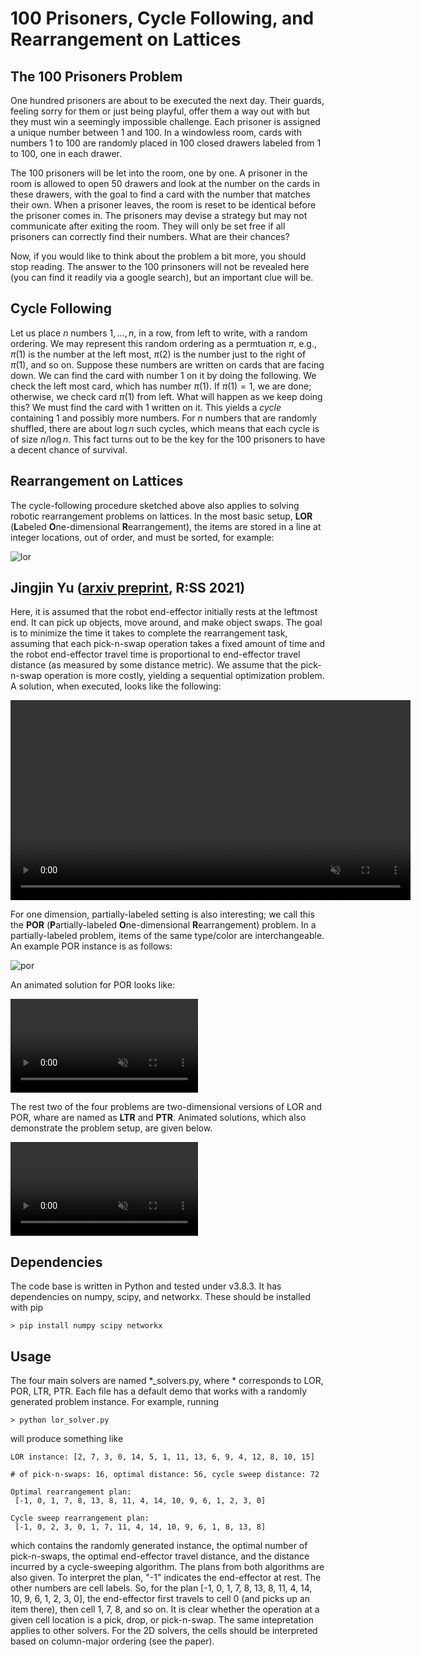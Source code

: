 # 100 Prisoners, Cycle Following, and Rearrangement on Lattices 

## The 100 Prisoners Problem 
One hundred prisoners are about to be executed the next day. Their guards, feeling sorry for them
or just being playful, offer them a way out with but they must win a seemingly impossible challenge. 
Each prisoner is assigned a unique number between 1 and 100. In a windowless room, cards with 
numbers 1 to 100 are randomly placed in 100 closed drawers labeled from 1 to 100, one in each drawer. 

The 100 prisoners will be let into the room, one by one. A prisoner in the room is allowed to open 
50 drawers and look at the number on the cards in these drawers, with the goal to find a card with 
the number that matches their own. When a prisoner leaves, the room is reset to be identical before
the prisoner comes in. The prisoners may devise a strategy but may not communicate after exiting the
room. They will only be set free if all prisoners can correctly find their numbers. What are their 
chances? 

Now, if you would like to think about the problem a bit more, you should stop reading. The answer to 
the 100 prinsoners will not be revealed here (you can find it readily via a google search), but an 
important clue will be.

## Cycle Following 

Let us place $n$ numbers $1, \ldots, n$, in a row, from left to write, with a random ordering. We may 
represent this random ordering as a permtuation $\pi$, e.g., $\pi(1)$ is the number at the left most,
$\pi(2)$ is the number just to the right of $\pi(1)$, and so on. Suppose these numbers are written on 
cards that are facing down. We can find the card with number $1$ on it by doing the following. We 
check the left most card, which has number $\pi(1)$. If $\pi(1) = 1$, we are done; otherwise, we check
card $\pi(1)$ from left. What will happen as we keep doing this? We must find the card with $1$ written
on it. This yields a _cycle_ containing $1$ and possibly more numbers. For $n$ numbers that are randomly 
shuffled, there are about $\log n$ such cycles, which means that each cycle is of size $n/\log n$. This
fact turns out to be the key for the 100 prisoners to have a decent chance of survival. 

## Rearrangement on Lattices

The cycle-following procedure sketched above also applies to solving robotic rearrangement problems on 
lattices. 
In the most basic setup, **LOR** (**L**abeled **O**ne-dimensional **R**earrangement), the items are stored 
in a line at integer locations, out of order, and must be sorted, for example:

![lor](https://user-images.githubusercontent.com/23622170/120925830-6ec2d600-c6a8-11eb-922a-9e461c318255.png)

## Jingjin Yu ([arxiv preprint](https://arxiv.org/abs/2105.05366), R:SS 2021)

Here, it is assumed that the robot end-effector initially rests at the leftmost end. It can pick up objects, 
move around, and make object swaps. The goal is to minimize the time it takes to complete the rearrangement 
task, assuming that each pick-n-swap operation takes a fixed amount of time and the robot end-effector travel 
time is proportional to end-effector travel distance (as measured by some distance metric). We assume that 
the pick-n-swap operation is more costly, yielding a sequential optimization problem. A solution, when 
executed, looks like the following: 

 <video width="640" src="https://user-images.githubusercontent.com/23622170/120925809-518e0780-c6a8-11eb-9931-5f97f4c119ca.mp4" data-canonical-src="https://user-images.githubusercontent.com/23622170/120925809-518e0780-c6a8-11eb-9931-5f97f4c119ca.mp4" controls="controls" muted="muted" class="d-block rounded-bottom-2 width-fit" style="max-height:640px;">
</video>


For one dimension, partially-labeled setting is also interesting; we call this the **POR** (**P**artially-labeled **O**ne-dimensional **R**earrangement) problem. In a partially-labeled problem, items of the same type/color are interchangeable. An example POR instance is as follows: 

![por](https://user-images.githubusercontent.com/23622170/120927745-f2cc8c00-c6af-11eb-8a20-a74d3e217e80.png)

An animated solution for POR looks like:

<video src="https://user-images.githubusercontent.com/23622170/120927857-55be2300-c6b0-11eb-99ad-65a574035edf.mp4" data-canonical-src="https://user-images.githubusercontent.com/23622170/120927857-55be2300-c6b0-11eb-99ad-65a574035edf.mp4" controls="controls" muted="muted" class="d-block rounded-bottom-2 width-fit" style="max-height:640px;">
</video>
  
The rest two of the four problems are two-dimensional versions of LOR and POR, whare are named as **LTR** and **PTR**. Animated solutions, which also demonstrate the problem setup, are given below. 

<video src="https://user-images.githubusercontent.com/23622170/120928336-4213bc00-c6b2-11eb-8f30-cc0ef23b4981.mp4" data-canonical-src="https://user-images.githubusercontent.com/23622170/120928336-4213bc00-c6b2-11eb-8f30-cc0ef23b4981.mp4" controls="controls" muted="muted" class="d-block rounded-bottom-2 width-fit" style="max-height:640px;">
</video>


## Dependencies

The code base is written in Python and tested under v3.8.3. It has dependencies on numpy, scipy, and networkx. These should be installed with pip

`> pip install numpy scipy networkx`

## Usage

The four main solvers are named *_solvers.py, where * corresponds to LOR, POR, LTR, PTR. Each file has a default demo that works with a randomly generated problem instance. For example, running 

`> python lor_solver.py`

will produce something like 


```
LOR instance: [2, 7, 3, 0, 14, 5, 1, 11, 13, 6, 9, 4, 12, 8, 10, 15]

# of pick-n-swaps: 16, optimal distance: 56, cycle sweep distance: 72

Optimal rearrangement plan:
 [-1, 0, 1, 7, 8, 13, 8, 11, 4, 14, 10, 9, 6, 1, 2, 3, 0]

Cycle sweep rearrangement plan:
 [-1, 0, 2, 3, 0, 1, 7, 11, 4, 14, 10, 9, 6, 1, 8, 13, 8]
 ```

which contains the randomly generated instance, the optimal number of pick-n-swaps, the optimal end-effector travel distance, and the distance incurred by a cycle-sweeping algorithm. The plans from both algorithms are also given. To interpret the plan, "-1" indicates the end-effector at rest. The other numbers are cell labels. So, for the plan  [-1, 0, 1, 7, 8, 13, 8, 11, 4, 14, 10, 9, 6, 1, 2, 3, 0], the end-effector first travels to cell 0 (and picks up an item there), then cell 1, 7, 8, and so on. It is clear whether the operation at a given cell location is a pick, drop, or pick-n-swap. The same intepretation applies to other solvers. For the 2D solvers, the cells should be interpreted based on column-major ordering (see the paper). 




